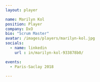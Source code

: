 ```yaml
---
layout: player

name: Marilyn Kol
position: Player
company: DxO
bio: "Scrum Master"
avatar: /images/players/marilyn-kol.jpg
socials:
  - name: linkedin
    url : in/marilyn-kol-933878b0/

events:
  - Paris-Saclay 2018

---
```

